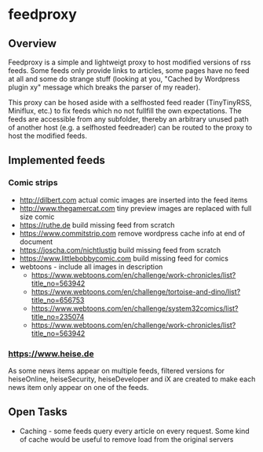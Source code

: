# feedproxy

## Overview

Feedproxy is a simple and lightweigt proxy to host modified versions of rss feeds.
Some feeds only provide links to articles, some pages have no feed at all and some do strange stuff (looking at you, "Cached by Wordpress plugin xy" message which breaks the parser of my reader).

This proxy can be hosed aside with a selfhosted feed reader (TinyTinyRSS, Miniflux, etc.) to fix feeds which no not fullfill the own expectations.
The feeds are accessible from any subfolder, thereby an arbitrary unused path of another host (e.g. a selfhosted feedreader) can be routed to the proxy to host the modified feeds.

## Implemented feeds

### Comic strips
* http://dilbert.com actual comic images are inserted into the feed items
* http://www.thegamercat.com tiny preview images are replaced with full size comic
* https://ruthe.de build missing feed from scratch
* https://www.commitstrip.com remove wordpress cache info at end of document
* https://joscha.com/nichtlustig build missing feed from scratch
* https://www.littlebobbycomic.com build missing feed for comics
* webtoons - include all images in description
    * https://www.webtoons.com/en/challenge/work-chronicles/list?title_no=563942
	* https://www.webtoons.com/en/challenge/tortoise-and-dino/list?title_no=656753
	* https://www.webtoons.com/en/challenge/system32comics/list?title_no=235074
	* https://www.webtoons.com/en/challenge/work-chronicles/list?title_no=563942

### https://www.heise.de
As some news items appear on multiple feeds, filtered versions for heiseOnline, heiseSecurity, heiseDeveloper and iX are created to make each news item only appear on one of the feeds.
    
## Open Tasks
* Caching - some feeds query every article on every request. Some kind of cache would be useful to remove load from the original servers
